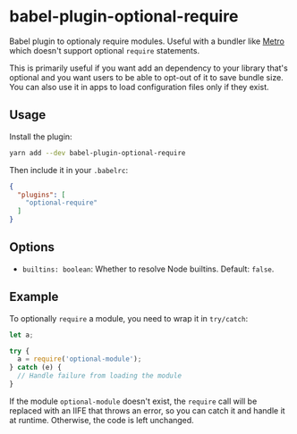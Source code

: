 # babel-plugin-optional-require

Babel plugin to optionaly require modules. Useful with a bundler like [Metro](https://github.com/facebook/metro) which doesn't support optional `require` statements.

This is primarily useful if you want add an dependency to your library that's optional and you want users to be able to opt-out of it to save bundle size. You can also use it in apps to load configuration files only if they exist.

## Usage

Install the plugin:

```sh
yarn add --dev babel-plugin-optional-require
```

Then include it in your `.babelrc`:

```json
{
  "plugins": [
    "optional-require"
  ]
}
```

## Options

- `builtins: boolean`: Whether to resolve Node builtins. Default: `false`.

## Example

To optionally `require` a module, you need to wrap it in `try/catch`:

```js
let a;

try {
  a = require('optional-module');
} catch (e) {
  // Handle failure from loading the module
}
```

If the module `optional-module` doesn't exist, the `require` call will be replaced with an IIFE that throws an error, so you can catch it and handle it at runtime. Otherwise, the code is left unchanged.
